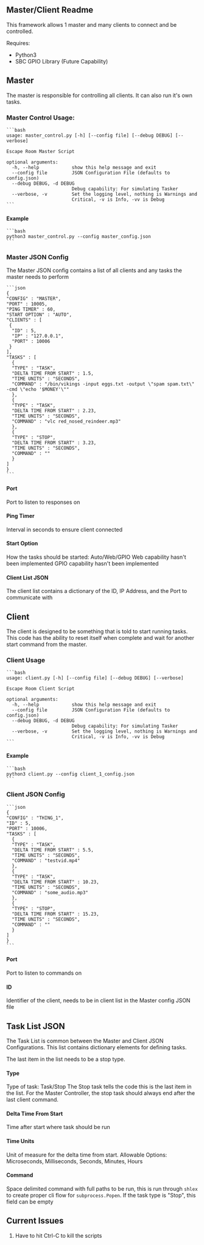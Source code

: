 ## Master/Client Readme

This framework allows 1 master and many clients to connect and be controlled.

Requires:
* Python3
* SBC GPIO Library (Future Capability)

## Master
The master is responsible for controlling all clients.  It can also run it's own tasks.

### Master Control Usage:

    ```bash
    usage: master_control.py [-h] [--config file] [--debug DEBUG] [--verbose]
    
    Escape Room Master Script
    
    optional arguments:
      -h, --help            show this help message and exit
      --config file         JSON Configuration File (defaults to config.json)
      --debug DEBUG, -d DEBUG
                            Debug capability: For simulating Tasker
      --verbose, -v         Set the logging level, nothing is Warnings and
                            Critical, -v is Info, -vv is Debug
    ```

#### Example

    ```bash
    python3 master_control.py --config master_config.json
    ```

### Master JSON Config

The Master JSON config contains a list of all clients and any tasks the master needs to perform

    ```json
    {
    "CONFIG" : "MASTER",
    "PORT" : 10005,
    "PING TIMER" : 60,
    "START OPTION" : "AUTO",
    "CLIENTS" : [
     {
      "ID" : 5,
      "IP" : "127.0.0.1",
      "PORT" : 10006
     }
    ],
    "TASKS" : [
      {
      "TYPE" : "TASK",
      "DELTA TIME FROM START" : 1.5,
      "TIME UNITS" : "SECONDS",
      "COMMAND" : "/bin/vikings -input eggs.txt -output \"spam spam.txt\" -cmd \"echo '$MONEY'\""
      },
      {
      "TYPE" : "TASK",
      "DELTA TIME FROM START" : 2.23,
      "TIME UNITS" : "SECONDS",
      "COMMAND" : "vlc red_nosed_reindeer.mp3"
      },
      {
      "TYPE" : "STOP",
      "DELTA TIME FROM START" : 3.23,
      "TIME UNITS" : "SECONDS",
      "COMMAND" : ""
      }
    ]
    }
    ```

#### Port
Port to listen to responses on

#### Ping Timer
Interval in seconds to ensure client connected

#### Start Option
How the tasks should be started: Auto/Web/GPIO
Web capability hasn't been implemented
GPIO capability hasn't been implemented

#### Client List JSON
The client list contains a dictionary of the ID, IP Address, and the Port to communicate with

## Client

The client is designed to be something that is told to start running tasks. This code has the ability to reset itself when complete and wait for another start command from the master.

### Client Usage

    ```bash
    usage: client.py [-h] [--config file] [--debug DEBUG] [--verbose]

    Escape Room Client Script

    optional arguments:
      -h, --help            show this help message and exit
      --config file         JSON Configuration File (defaults to config.json)
      --debug DEBUG, -d DEBUG
                            Debug capability: For simulating Tasker
      --verbose, -v         Set the logging level, nothing is Warnings and
                            Critical, -v is Info, -vv is Debug
    ```

#### Example

    ```bash
    python3 client.py --config client_1_config.json
    ```

### Client JSON Config

    ```json
    {
    "CONFIG" : "THING_1",
    "ID" : 5,
    "PORT" : 10006,
    "TASKS" : [
      {
      "TYPE" : "TASK",
      "DELTA TIME FROM START" : 5.5,
      "TIME UNITS" : "SECONDS",
      "COMMAND" : "testvid.mp4"
      },
      {
      "TYPE" : "TASK",
      "DELTA TIME FROM START" : 10.23,
      "TIME UNITS" : "SECONDS",
      "COMMAND" : "some_audio.mp3"
      },
      {
      "TYPE" : "STOP",
      "DELTA TIME FROM START" : 15.23,
      "TIME UNITS" : "SECONDS",
      "COMMAND" : ""
      }
    ]
    }
    ```

#### Port
Port to listen to commands on

#### ID
Identifier of the client, needs to be in client list in the Master config JSON file

## Task List JSON
The Task List is common between the Master and Client JSON Configurations. This list contains dictionary elements for defining tasks.

The last item in the list needs to be a stop type.

#### Type
Type of task: Task/Stop
The Stop task tells the code this is the last item in the list.  For the Master Controller, the stop task should always end after the last client command.

#### Delta Time From Start
Time after start where task should be run

#### Time Units
Unit of measure for the delta time from start.
Allowable Options: Microseconds, Milliseconds, Seconds, Minutes, Hours

#### Command
Space delimited command with full paths to be run, this is run through `shlex` to create proper cli flow for `subprocess.Popen`.
If the task type is "Stop", this field can be empty


## Current Issues

1. Have to hit Ctrl-C to kill the scripts

